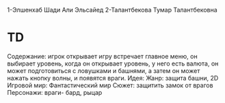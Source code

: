 1-Элшенхаб Шади Али Эльсайед
2-Талантбекова Тумар Талантбековна 
# TD
Содержание: игрок открывает игру встречает главное меню, он выбирает уровень, когда он открывает уровень,
у него есть валюта, он может подготовиться с ловушками и башнями, а затем он может нажать кнопку волны, и появятся враги. Идея: Жанр: защита башни, 
2D Игровой мир: Фантастический мир Сюжет: защитить замок от врагов Персонажи: враги- бард, рыцар
